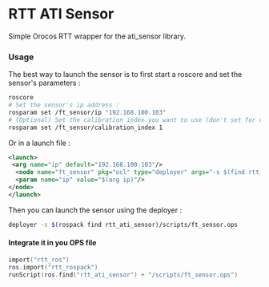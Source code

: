 # RTT ATI Sensor

Simple Orocos RTT wrapper for the ati_sensor library.

### Usage 

The best way to launch the sensor is to first start a roscore and set the sensor's parameters : 

```bash
roscore
# Set the sensor's ip address : 
rosparam set /ft_sensor/ip "192.168.100.103"
# (Optional) Set the calibration index you want to use (don't set for current calibration)
rosparam set /ft_sensor/calibration_index 1
```
Or in a launch file : 
```xml
<launch>
 <arg name="ip" default="192.168.100.103"/>
  <node name="ft_sensor" pkg="ocl" type="deployer" args="-s $(find rtt_ati_sensor)/scripts/ft_sensor.ops --" output="screen">
  <param name="ip" value="$(arg ip)"/>
</node>
</launch>
```


Then you can launch the sensor using the deployer : 
```bash
deployer -s $(rospack find rtt_ati_sensor)/scripts/ft_sensor.ops
```

#### Integrate it in you OPS file
```lua
import("rtt_ros")
ros.import("rtt_rospack")
runScript(ros.find("rtt_ati_sensor") + "/scripts/ft_sensor.ops")
```

